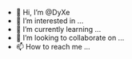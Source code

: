 - 👋 Hi, I’m @DyXe
- 👀 I’m interested in ...
- 🌱 I’m currently learning ...
- 💞️ I’m looking to collaborate on ...
- 📫 How to reach me ...

<!---
DarkBoke/DarkBoke is a ✨ special ✨ repository because its `README.md` (this file) appears on your GitHub profile.
You can click the Preview link to take a look at your changes.
--->
